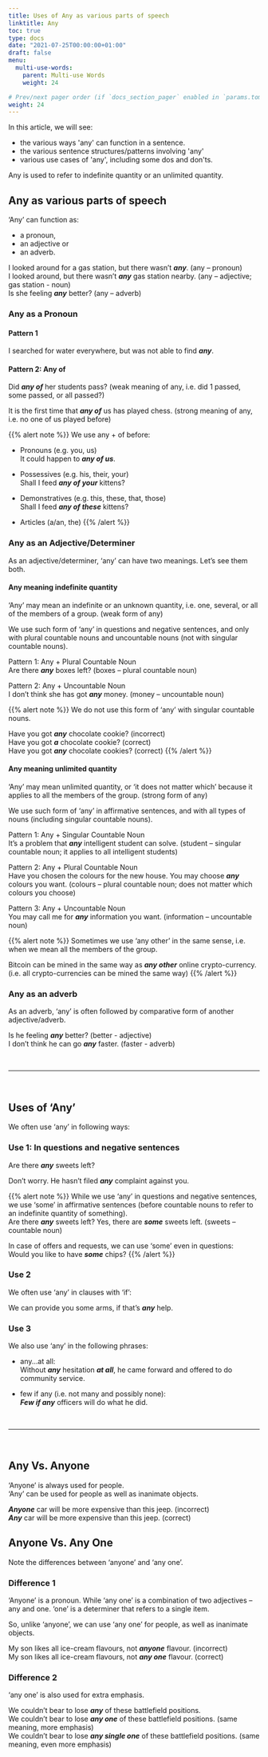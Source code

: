 ```yaml
---
title: Uses of Any as various parts of speech
linktitle: Any 
toc: true
type: docs
date: "2021-07-25T00:00:00+01:00"
draft: false
menu:
  multi-use-words:
    parent: Multi-use Words
    weight: 24

# Prev/next pager order (if `docs_section_pager` enabled in `params.toml`)
weight: 24
---
```


In this article, we will see:
* the various ways 'any' can function in a sentence.
* the various sentence structures/patterns involving 'any'
* various use cases of 'any', including some dos and don'ts. 

Any is used to refer to indefinite quantity or an unlimited quantity.

## Any as various parts of speech

‘Any’ can function as:
* a pronoun, 
* an adjective or 
* an adverb.

I looked around for a gas station, but there wasn’t ***any***. (any – pronoun) <br>
I looked around, but there wasn’t ***any*** gas station nearby. (any – adjective; gas station - noun) <br>
Is she feeling ***any*** better? (any – adverb)


### Any as a Pronoun

#### Pattern 1

I searched for water everywhere, but was not able to find ***any***.

#### Pattern 2: Any of

Did ***any of*** her students pass? (weak meaning of any, i.e. did 1 passed, some passed, or all passed?)

It is the first time that ***any of*** us has played chess. (strong meaning of any, i.e. no one of us played before)

{{% alert note %}}
We use any + of before:

* Pronouns (e.g. you, us) <br>
It could happen to ***any of us***. 

* Possessives (e.g. his, their, your) <br>
Shall I feed ***any of your*** kittens? 

* Demonstratives (e.g. this, these, that, those) <br>
Shall I feed ***any of these*** kittens? 

* Articles (a/an, the)
{{% /alert %}}


### Any as an Adjective/Determiner

As an adjective/determiner, ‘any’ can have two meanings. Let’s see them both. 

#### Any meaning indefinite quantity

‘Any’ may mean an indefinite or an unknown quantity, i.e. one, several, or all of the members of a group. (weak form of any)

We use such form of ‘any’ in questions and negative sentences, and only with plural countable nouns and uncountable nouns (not with singular countable nouns). 

Pattern 1: Any + Plural Countable Noun <br>
Are there ***any*** boxes left? (boxes – plural countable noun)

Pattern 2: Any + Uncountable Noun <br>
I don’t think she has got ***any*** money. (money – uncountable noun)

{{% alert note %}}
We do not use this form of ‘any’ with singular countable nouns. 

Have you got ***<span class="mak-text-color-incorrect">any</span>*** chocolate cookie? (incorrect) <br>
Have you got ***<span class="mak-text-color">a</span>*** chocolate cookie? (correct) <br>
Have you got ***<span class="mak-text-color">any</span>*** chocolate cookies? (correct)
{{% /alert %}}

#### Any meaning unlimited quantity

‘Any’ may mean unlimited quantity, or ‘it does not matter which’ because it applies to all the members of the group. (strong form of any)

We use such form of ‘any’ in affirmative sentences, and with all types of nouns (including singular countable nouns). 

Pattern 1: Any + Singular Countable Noun <br>
It’s a problem that ***any*** intelligent student can solve. (student – singular countable noun; it applies to all intelligent students)

Pattern 2: Any + Plural Countable Noun <br>
Have you chosen the colours for the new house. You may choose ***any*** colours you want. (colours – plural countable noun; does not matter which colours you choose)

Pattern 3: Any + Uncountable Noun <br>
You may call me for ***any*** information you want. (information – uncountable noun)

{{% alert note %}}
Sometimes we use ‘any other’ in the same sense, i.e. when we mean all the members of the group.

Bitcoin can be mined in the same way as ***any other*** online crypto-currency. (i.e. all crypto-currencies can be mined the same way)
{{% /alert %}}


### Any as an adverb

As an adverb, ‘any’ is often followed by comparative form of another adjective/adverb.

Is he feeling ***any*** better? (better - adjective) <br>
I don’t think he can go ***any*** faster. (faster - adverb)

<br><hr><br>

## Uses of ‘Any’

We often use ‘any’ in following ways:

### Use 1: In questions and negative sentences

Are there ***any*** sweets left?

Don’t worry. He hasn’t filed ***any*** complaint against you. 

{{% alert note %}}
While we use ‘any’ in questions and negative sentences, we use ‘some’ in affirmative sentences (before countable nouns to refer to an indefinite quantity of something). <br>
Are there ***any*** sweets left? Yes, there are ***some*** sweets left. (sweets – countable noun)

In case of offers and requests, we can use ‘some’ even in questions: <br>
Would you like to have ***some*** chips?
{{% /alert %}}

### Use 2

We often use ‘any’ in clauses with ‘if’: 

We can provide you some arms, if that’s ***any*** help.

### Use 3

We also use ‘any’ in the following phrases:

* any...at all: <br>
Without ***any*** hesitation ***at all***, he came forward and offered to do community service.

* few if any (i.e. not many and possibly none): <br>
***Few if any*** officers will do what he did.

<!-- Commented out for ebook sake -->
<!-- ### Use 4: Emphasis

‘Any’ is used for emphasis purposes, after a verb. Here it means ‘at all’.

Have conditions improved ***at all***? (correct) <br>
Have conditions improved ***any***? (correct) -->

<br><hr><br>

## Any Vs. Anyone

‘Anyone’ is always used for people. <br>
‘Any’ can be used for people as well as inanimate objects. 

***<span class="mak-text-color-incorrect">Anyone</span>*** car will be more expensive than this jeep. (incorrect) <br>
***<span class="mak-text-color">Any</span>*** car will be more expensive than this jeep. (correct)


## Anyone Vs. Any One

Note the differences between ‘anyone’ and ‘any one’. 

### Difference 1

‘Anyone’ is a pronoun. While ‘any one’ is a combination of two adjectives – any and one. ‘one’ is a determiner that refers to a single item. 
 
So, unlike ‘anyone’, we can use ‘any one’ for people, as well as inanimate objects. 

My son likes all ice-cream flavours, not ***<span class="mak-text-color-incorrect">anyone</span>*** flavour. (incorrect) <br>
My son likes all ice-cream flavours, not ***<span class="mak-text-color">any one</span>*** flavour. (correct)

### Difference 2

‘any one’ is also used for extra emphasis. 

We couldn’t bear to lose ***any*** of these battlefield positions. <br>
We couldn’t bear to lose ***any one*** of these battlefield positions. (same meaning, more emphasis) <br>
We couldn’t bear to lose ***any single one*** of these battlefield positions. (same meaning, even more emphasis)

<!-- Commented out for ebook sake -->
<!-- {{% alert note %}}
We also use ‘any one’ in the phrase “at any one time”. This phrase is used to add more clarity to a statement or emphasize something.

We can only borrow a maximum of three books ***at any one time***.” (adds clarity) <br>
***At any one time***, there used to be more than a dozen customers at our shop. (adds extra emphasis)
{{% /alert %}}


## Any Vs. Every

Every → Refers to everyone in the group

Any → May refer to one, many or all of the members of a group. 

I have been going to the gym ***every*** day this week. (i.e. all days) <br>
I can go to the gym ***any*** day this week. (i.e. any day, or some days, or all days)

So, if we mean to say ‘each individual member of a group’, we should not use ‘any’ with singular countable nouns. Rather we will use ‘every’. 

***<span class="mak-text-color-incorrect">Any</span>*** student of this class should bring his id card tomorrow. (incorrect) <br>
***<span class="mak-text-color">Every</span>*** student of this class should bring his id card tomorrow. (correct) -->

